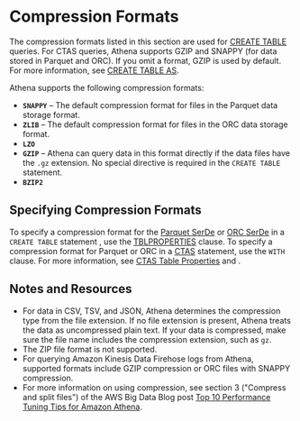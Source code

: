 # Compression Formats<a name="compression-formats"></a>

The compression formats listed in this section are used for [CREATE TABLE](create-table.md) queries\. For CTAS queries, Athena supports GZIP and SNAPPY \(for data stored in Parquet and ORC\)\. If you omit a format, GZIP is used by default\. For more information, see [CREATE TABLE AS](create-table-as.md)\.

Athena supports the following compression formats:
+ **`SNAPPY`** – The default compression format for files in the Parquet data storage format\. 
+ **`ZLIB`** – The default compression format for files in the ORC data storage format\.
+ **`LZO`**
+ **`GZIP`** – Athena can query data in this format directly if the data files have the `.gz` extension\. No special directive is required in the `CREATE TABLE` statement\.
+ **`BZIP2`**

## Specifying Compression Formats<a name="compression-formats-specifying"></a>

To specify a compression format for the [Parquet SerDe](parquet-serde.md) or [ORC SerDe](orc-serde.md) in a `CREATE TABLE` statement , use the [TBLPROPERTIES](alter-table-set-tblproperties.md) clause\. To specify a compression format for Parquet or ORC in a [CTAS](ctas.md) statement, use the `WITH` clause\. For more information, see [CTAS Table Properties](create-table-as.md#ctas-table-properties) and [](ctas-examples.md#ctas-example-compression)\.

## Notes and Resources<a name="compression-formats-notes"></a>
+ For data in CSV, TSV, and JSON, Athena determines the compression type from the file extension\. If no file extension is present, Athena treats the data as uncompressed plain text\. If your data is compressed, make sure the file name includes the compression extension, such as `gz`\.
+ The ZIP file format is not supported\. 
+ For querying Amazon Kinesis Data Firehose logs from Athena, supported formats include GZIP compression or ORC files with SNAPPY compression\. 
+ For more information on using compression, see section 3 \("Compress and split files"\) of the AWS Big Data Blog post [Top 10 Performance Tuning Tips for Amazon Athena](http://aws.amazon.com/blogs/big-data/top-10-performance-tuning-tips-for-amazon-athena/)\.